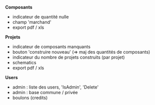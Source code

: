 **Composants**
- indicateur de quantité nulle
- champ 'marchand'
- export pdf / xls

**Projets**
- indicateur de composants manquants
- bouton 'construire nouveau' (=> maj des quantités de composants)
- indicateur du nombre de projets construits (par projet)
- schematics
- export pdf / xls

**Users**
- admin : liste des users, 'IsAdmin', 'Delete' 
- admin : base commune / privée
- boulons (credits)

